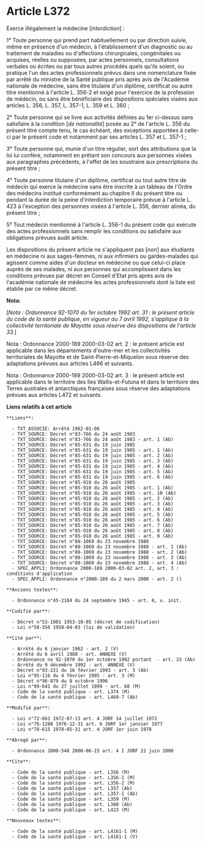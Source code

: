 # Article L372

Exerce illégalement la médecine [*interdiction*] :

1° Toute personne qui prend part habituellement ou par direction suivie, même en présence d'un médecin, à l'établissement
d'un diagnostic ou au traitement de maladies ou d'affections chirurgicales, congénitales ou acquises, réelles ou supposées,
par actes personnels, consultations verbales ou écrites ou par tous autres procédés quels qu'ils soient, ou pratique l'un des
actes professionnels prévus dans une nomenclature fixée par arrêté du ministre de la Santé publique pris après avis de
l'Académie nationale de médecine, sans être titulaire d'un diplôme, certificat ou autre titre mentionné à l'article L. 356-2
et exigé pour l'exercice de la profession de médecin, ou sans être bénéficiaire des dispositions spéciales visées aux
articles L. 356, L. 357, L. 357-1, L. 359 et L. 360 ;

2° Toute personne qui se livre aux activités définies au 1er ci-dessus sans satisfaire à la condition [*de nationalité*]
posée au 2° de l'article L. 356 du présent titre compte tenu, le cas échéant, des exceptions apportées à celle-ci par le
présent code et notamment par ses articles L. 357 et L. 357-1 ;

3° Toute personne qui, munie d'un titre régulier, sort des attributions que la loi lui confère, notamment en prêtant son
concours aux personnes visées aux paragraphes précédents, à l'effet de les soustraire aux prescriptions du présent titre ;

4° Toute personne titulaire d'un diplôme, certificat ou tout autre titre de médecin qui exerce la médecine sans être inscrite
à un tableau de l'Ordre des médecins institué conformément au chapitre II du présent titre ou pendant la durée de la peine
d'interdiction temporaire prévue à l'article L. 423 à l'exception des personnes visées à l'article L. 356, dernier alinéa, du
présent titre ;

5° Tout médecin mentionné à l'article L. 356-1 du présent code qui exécute des actes professionnels sans remplir les
conditions ou satisfaire aux obligations prévues audit article.

Les dispositions du présent article ne s'appliquent pas [*non*] aux étudiants en médecine ni aux sages-femmes, ni aux
infirmiers ou gardes-malades qui agissent comme aides d'un docteur en médecine ou que celui-ci place auprès de ses malades,
ni aux personnes qui accomplissent dans les conditions prévues par décret en Conseil d'Etat pris après avis de l'académie
nationale de médecine les actes professionnels dont la liste est établie par ce même décret.

**Nota:**

[*Nota : Ordonnance 92-1070 du 1er octobre 1992 art. 31 : le présent article du code de la santé publique, en vigueur au 7
avril 1992, s'applique à la collectivité territoriale de Mayotte sous réserve des dispositions de l'article 33.*]

Nota : Ordonnance 2000-189 2000-03-02 art. 2 : le présent article est applicable dans les départements d'outre-mer et les
collectivités territoriales de Mayotte et de Saint-Pierre-et-Miquelon sous réserve des adaptations prévues aux articles L466
et suivants.

Nota : Ordonnance 2000-189 2000-03-02 art. 3 : le présent article est applicable dans le territoire des îles Wallis-et-Futuna
et dans le territoire des Terres australes et antarctiques françaises sous réserve des adaptations prévues aux articles L472
et suivants.

**Liens relatifs à cet article**

	**Liens**:

	  - TXT_ASSOCIE: Arrêté 1962-01-06
	  - TXT_SOURCE: Décret n°83-766 du 24 août 1983
	  - TXT_SOURCE: Décret n°83-766 du 24 août 1983 - art. 1 (Ab)
	  - TXT_SOURCE: Décret n°85-631 du 19 juin 1985
	  - TXT_SOURCE: Décret n°85-631 du 19 juin 1985 - art. 1 (Ab)
	  - TXT_SOURCE: Décret n°85-631 du 19 juin 1985 - art. 2 (Ab)
	  - TXT_SOURCE: Décret n°85-631 du 19 juin 1985 - art. 3 (Ab)
	  - TXT_SOURCE: Décret n°85-631 du 19 juin 1985 - art. 4 (Ab)
	  - TXT_SOURCE: Décret n°85-631 du 19 juin 1985 - art. 5 (Ab)
	  - TXT_SOURCE: Décret n°85-631 du 19 juin 1985 - art. 6 (Ab)
	  - TXT_SOURCE: Décret n°85-918 du 26 août 1985
	  - TXT_SOURCE: Décret n°85-918 du 26 août 1985 - art. 1 (Ab)
	  - TXT_SOURCE: Décret n°85-918 du 26 août 1985 - art. 10 (Ab)
	  - TXT_SOURCE: Décret n°85-918 du 26 août 1985 - art. 2 (Ab)
	  - TXT_SOURCE: Décret n°85-918 du 26 août 1985 - art. 3 (Ab)
	  - TXT_SOURCE: Décret n°85-918 du 26 août 1985 - art. 4 (Ab)
	  - TXT_SOURCE: Décret n°85-918 du 26 août 1985 - art. 5 (Ab)
	  - TXT_SOURCE: Décret n°85-918 du 26 août 1985 - art. 6 (Ab)
	  - TXT_SOURCE: Décret n°85-918 du 26 août 1985 - art. 7 (Ab)
	  - TXT_SOURCE: Décret n°85-918 du 26 août 1985 - art. 8 (Ab)
	  - TXT_SOURCE: Décret n°85-918 du 26 août 1985 - art. 9 (Ab)
	  - TXT_SOURCE: Décret n°88-1069 du 23 novembre 1988
	  - TXT_SOURCE: Décret n°88-1069 du 23 novembre 1988 - art. 1 (Ab)
	  - TXT_SOURCE: Décret n°88-1069 du 23 novembre 1988 - art. 2 (Ab)
	  - TXT_SOURCE: Décret n°88-1069 du 23 novembre 1988 - art. 3 (Ab)
	  - TXT_SOURCE: Décret n°88-1069 du 23 novembre 1988 - art. 4 (Ab)
	  - SPEC_APPLI: Ordonnance 2000-189 2000-03-02 art. 2, art. 3 : conditions d'application
	  - SPEC_APPLI: Ordonnance n°2000-189 du 2 mars 2000 - art. 2 ()

	**Anciens textes**:

	  - Ordonnance n°45-2184 du 24 septembre 1945 - art. 8, v. init.

	**Codifié par**:

	  - Décret n°53-1001 1953-10-05 (décret de codification)
	  - Loi n°58-356 1958-04-03 (loi de validation)

	**Cité par**:

	  - Arrêté du 6 janvier 1962 - art. 2 (V)
	  - Arrêté du 6 avril 1988 - art. ANNEXE (V)
	  - Ordonnance no 92-1070 du 1er octobre 1992 portant  - art. 33 (Ab)
	  - Arrêté du 9 décembre 1992 - art. ANNEXE (V)
	  - Décret n°93-221 du 16 février 1993 - art. 3 (Ab)
	  - Loi n°95-116 du 4 février 1995 - art. 3 (M)
	  - Décret n°96-879 du 8 octobre 1996
	  - Loi n°99-641 du 27 juillet 1999 - art. 60 (M)
	  - Code de la santé publique - art. L374 (M)
	  - Code de la santé publique - art. L469-7 (Ab)

	**Modifié par**:

	  - Loi n°72-661 1972-07-13 art. 4 JORF 14 juillet 1972
	  - Loi n°76-1288 1976-12-31 art. 6 JORF 1er janvier 1977
	  - Loi n°78-615 1978-05-31 art. 4 JORF 1er juin 1978

	**Abrogé par**:

	  - Ordonnance 2000-548 2000-06-15 art. 4 I JORF 22 juin 2000

	**Cite**:

	  - Code de la santé publique - art. L356 (M)
	  - Code de la santé publique - art. L356-1 (M)
	  - Code de la santé publique - art. L356-2 (M)
	  - Code de la santé publique - art. L357 (Ab)
	  - Code de la santé publique - art. L357-1 (Ab)
	  - Code de la santé publique - art. L359 (M)
	  - Code de la santé publique - art. L360 (Ab)
	  - Code de la santé publique - art. L423 (M)

	**Nouveaux textes**:

	  - Code de la santé publique - art. L4161-1 (M)
	  - Code de la santé publique - art. L4161-1 (V)

